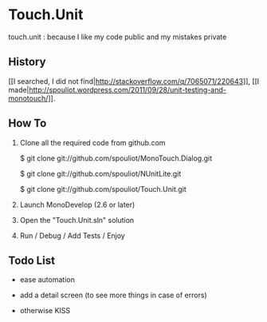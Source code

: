 # Touch.Unit

<div align="centre">touch.unit : because I like my code public and my mistakes private</div>


## History

[[I searched, I did not find|http://stackoverflow.com/q/7065071/220643]], [[I made|http://spouliot.wordpress.com/2011/09/28/unit-testing-and-monotouch/]].


## How To

1. Clone all the required code from github.com

	$ git clone git://github.com/spouliot/MonoTouch.Dialog.git

	$ git clone git://github.com/spouliot/NUnitLite.git

	$ git clone git://github.com/spouliot/Touch.Unit.git

2. Launch MonoDevelop (2.6 or later)

3. Open the "Touch.Unit.sln" solution

4. Run / Debug / Add Tests / Enjoy


## Todo List

* ease automation

* add a detail screen (to see more things in case of errors)

* otherwise KISS
